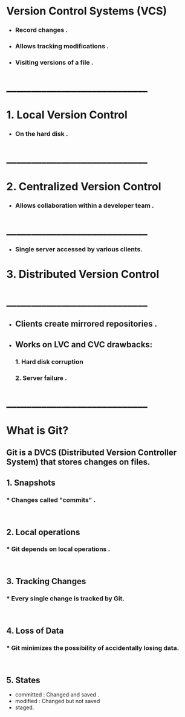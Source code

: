 # **Version Control Systems (VCS)** 

* ###  Record changes .
* ### Allows tracking modifications .
* ###  Visiting versions of a file .
# ____________________________
# 1. Local Version Control
 * ### On the hard disk .
# ____________________________

# 2. Centralized Version Control 

 * ### Allows collaboration within a developer team .
 
 # ____________________________
  * ### Single server accessed by various clients. 
  

# 3. Distributed Version Control
# ____________________________
 * ## Clients create mirrored repositories .
 * ## Works on LVC and CVC drawbacks:
   ### 1. Hard disk corruption 
   ### 2. Server failure .
# ____________________________
  # What is Git?
## Git is a DVCS (Distributed Version Controller System) that stores changes on files.
  ## 1. Snapshots
  ### * Changes called "commits" .
  
<p><br></p>

 ## 2. Local operations
  ### * Git depends on local operations .
<p><br></p>

 ## 3. Tracking Changes
### * Every single change is tracked by Git.

<p><br></p>


## 4. Loss of Data
### * Git minimizes the possibility of accidentally losing data.
<p><br></p>

## 5. States
 * committed : Changed and saved .
 * modified : Changed but not saved
 * staged.